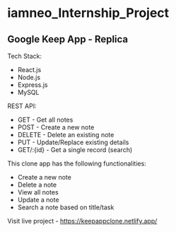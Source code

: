 # iamneo_Internship_Project
Google Keep App - Replica
-------------------------------------------
Tech Stack:
- React.js
- Node.js
- Express.js
- MySQL

REST API:

- GET - Get all notes 
- POST - Create a new note
- DELETE - Delete an existing note
- PUT - Update/Replace existing details 
- GET/:{id} - Get a single record (search)

This clone app has the following functionalities:
- Create a new note
- Delete a note
- View all notes
- Update a note
- Search a note based on title/task


Visit live project - https://keepappclone.netlify.app/
